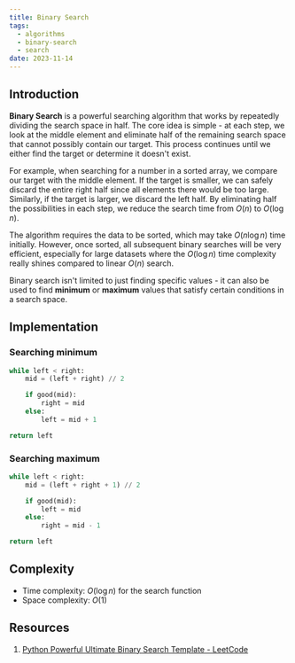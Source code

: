 ```yaml
---
title: Binary Search
tags:
  - algorithms
  - binary-search
  - search
date: 2023-11-14
---
```


## Introduction

**Binary Search** is a powerful searching algorithm that works by repeatedly dividing the search space in half. The core idea is simple - at each step, we look at the middle element and eliminate half of the remaining search space that cannot possibly contain our target. This process continues until we either find the target or determine it doesn't exist.

For example, when searching for a number in a sorted array, we compare our target with the middle element. If the target is smaller, we can safely discard the entire right half since all elements there would be too large. Similarly, if the target is larger, we discard the left half. By eliminating half the possibilities in each step, we reduce the search time from $O(n)$ to $O(\log n)$.

The algorithm requires the data to be sorted, which may take $O(n \log n)$ time initially. However, once sorted, all subsequent binary searches will be very efficient, especially for large datasets where the $O(\log n)$ time complexity really shines compared to linear $O(n)$ search.

Binary search isn't limited to just finding specific values - it can also be used to find **minimum** or **maximum** values that satisfy certain conditions in a search space.

## Implementation

### Searching minimum

```py
while left < right:
    mid = (left + right) // 2

    if good(mid):
        right = mid
    else:
        left = mid + 1

return left
```

### Searching maximum

```py
while left < right:
    mid = (left + right + 1) // 2

    if good(mid):
        left = mid
    else:
        right = mid - 1

return left
```

## Complexity

- Time complexity: $O(\log n)$ for the search function
- Space complexity: ${O(1)}$

## Resources

1. [Python Powerful Ultimate Binary Search Template - LeetCode](https://leetcode.com/discuss/general-discussion/786126/Python-Powerful-Ultimate-Binary-Search-Template.-Solved-many-problems)
